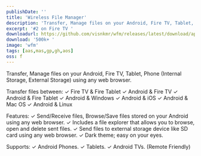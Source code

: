 ```yaml
---
publishDate: ''
title: 'Wireless File Manager'
description: 'Transfer, Manage files on your Android, Fire TV, Tablet, Phone (Internal Storage, External Storage) using any web browser.'
excerpt: '#2 on Fire TV '
downloadurl: https://github.com/visnkmr/wfm/releases/latest/download/app-release.apk
download: '500k+ '
image: 'wfm'
tags: [aas,mas,gp,gh,aos]
oss: f
---
```


Transfer, Manage files on your Android, Fire TV, Tablet, Phone (Internal Storage, External Storage) using any web browser.

Transfer files between:
✓ Fire TV & Fire Tablet
✓ Android & Fire TV
✓ Android & Fire Tablet
✓ Android & Windows
✓ Android & iOS
✓ Android & Mac OS
✓ Android & Linux

Features:
✓ Send/Receive files, Browse/Save files stored on your Android using any web browser.
✓ Includes a file explorer that allows you to browse, open and delete sent files.
✓ Send files to external storage device like SD card using any web browser.
✓ Dark theme; easy on your eyes.

Supports:
✓ Android Phones.
✓ Tablets.
✓ Android TVs. (Remote Friendly)